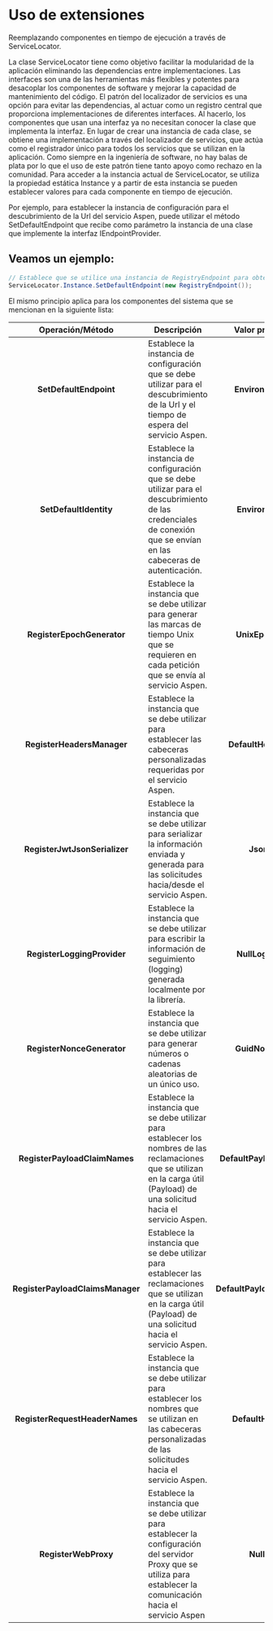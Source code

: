 # Uso de extensiones

Reemplazando componentes en tiempo de ejecución a través de ServiceLocator.

La clase ServiceLocator tiene como objetivo facilitar la modularidad de la aplicación eliminando las dependencias entre implementaciones. Las interfaces son una de las herramientas más flexibles y potentes para desacoplar los componentes de software y mejorar la capacidad de mantenimiento del código. El patrón del localizador de servicios es una opción para evitar las dependencias, al actuar como un registro central que proporciona implementaciones de diferentes interfaces. Al hacerlo, los componentes que usan una interfaz ya no necesitan conocer la clase que implementa la interfaz. En lugar de crear una instancia de cada clase, se obtiene una implementación a través del localizador de servicios, que actúa como el registrador único para todos los servicios que se utilizan en la aplicación. Como siempre en la ingeniería de software, no hay balas de plata por lo que el uso de este patrón tiene tanto apoyo como rechazo en la comunidad. 
Para acceder a la instancia actual de ServiceLocator, se utiliza la propiedad estática Instance y a partir de esta instancia se pueden establecer valores para cada componente en tiempo de ejecución.  

Por ejemplo, para establecer la instancia de configuración para el descubrimiento de la Url del servicio Aspen, puede utilizar el método SetDefaultEndpoint que recibe como parámetro la instancia de una clase que implemente la interfaz IEndpointProvider. 

## Veamos un ejemplo:

```c#
// Establece que se utilice una instancia de RegistryEndpoint para obtener la configuración de conexión con el servicio Aspen.
ServiceLocator.Instance.SetDefaultEndpoint(new RegistryEndpoint());
```

El mismo principio aplica para los componentes del sistema que se mencionan en la siguiente lista:

| Operación/Método  | Descripción  | Valor predeterminado |
|:-:|---|:-:|
| **SetDefaultEndpoint**  | Establece la instancia de configuración que se debe utilizar para el descubrimiento de la Url y el tiempo de espera del servicio Aspen.  | **EnvironmentEndpoint** |
| **SetDefaultIdentity**  | Establece la instancia de configuración que se debe utilizar para el descubrimiento de las credenciales de conexión que se envían en las cabeceras de autenticación.  | **EnvironmentIdentity** |
| **RegisterEpochGenerator**   | Establece la instancia que se debe utilizar para generar las marcas de tiempo Unix que se requieren en cada petición que se envía al servicio Aspen.  | **UnixEpochGenerator** |
| **RegisterHeadersManager**  |  Establece la instancia que se debe utilizar para establecer las cabeceras personalizadas requeridas por el servicio Aspen. | **DefaultHeadersManager** |
| **RegisterJwtJsonSerializer**  | Establece la instancia que se debe utilizar para serializar la información enviada y generada para las solicitudes hacia/desde el servicio Aspen.  | **JsonSerializer** |
| **RegisterLoggingProvider**  | Establece la instancia que se debe utilizar para escribir la información de seguimiento (logging) generada localmente por la librería.  | **NullLoggingProvider** |
| **RegisterNonceGenerator**  |  Establece la instancia que se debe utilizar para generar números o cadenas aleatorias de un único uso. | **GuidNonceGenerator** |
| **RegisterPayloadClaimNames**  | Establece la instancia que se debe utilizar para establecer los nombres de las reclamaciones que se utilizan en la carga útil (Payload) de una solicitud hacia el servicio Aspen.  | **DefaultPayloadClaimElement** |
| **RegisterPayloadClaimsManager**  | Establece la instancia que se debe utilizar para establecer las reclamaciones que se utilizan en la carga útil (Payload) de una solicitud hacia el servicio Aspen.  | **DefaultPayloadClaimsManager**|
| **RegisterRequestHeaderNames**  | Establece la instancia que se debe utilizar para establecer los nombres que se utilizan en las cabeceras personalizadas de las solicitudes hacia el servicio Aspen. | **DefaultHeaderElement** |
| **RegisterWebProxy** | Establece la instancia que se debe utilizar para establecer la configuración del servidor Proxy que se utiliza para establecer la comunicación hacia el servicio Aspen   | **NullWebProxy** |
